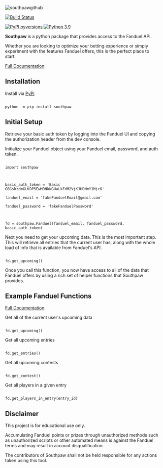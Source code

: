 
  

  

![southpawgithub](https://user-images.githubusercontent.com/12603953/126020923-ea260184-ac3c-4960-bec3-0e68e3b89136.png)

  

  

[![Build Status](https://circleci.com/gh/bcanfield/southpaw/tree/main.svg?style=shield)](https://circleci.com/gh/bcanfield/southpaw/?branch=main)

  

[![PyPI pyversions](https://img.shields.io/pypi/v/southpaw)](https://pypi.python.org/pypi/southpaw/) [![Python 3.9](https://img.shields.io/badge/python-3.9-blue.svg)](https://www.python.org/downloads/release/python-360/)

  

  

**Southpaw** is a python package that provides access to the Fanduel API.

  

Whether you are looking to optimize your betting experience or simply experiment with the features Fanduel offers, this is the perfect place to start.

  

  

[Full Documentation](https://bcanfield.github.io/southpaw/)

  

  

## Installation

  

  

Install via [PyPi](https://pypi.org/project/southpaw/)

  

```

python -m pip install southpaw

```

  

  

## Initial Setup

  

Retrieve your basic auth token by logging into the Fanduel UI and copying the authorization header from the dev console.

  

Initialize your Fanduel object using your Fanduel email, password, and auth token.

  

```

import southpaw

  

basic_auth_token = 'Basic GBGskzdmGLKOP5EwMDNkNGUaLkFdM2VjKJHDNmY1Mjc6'

fanduel_email = 'fakeFanduelEmail@gmail.com'

fanduel_password = 'fakeFanduelPassword'

  

fd = southpaw.Fanduel(fanduel_email, fanduel_password, basic_auth_token)

```

Next you need to get your upcoming data. This is the most important step. This will retrieve all entries that the current user has, along with the whole load of info that is available from Fanduel's API.

 
```

fd.get_upcoming()

```

Once you call this function, you now have access to all of the data that Fanduel offers by using a rich set of helper functions that Southpaw provides.
  

## Example Fanduel Functions

[Full Documentation](https://bcanfield.github.io/southpaw/)

Get all of the current user's upcoming data

  

```

fd.get_upcoming()

```

  

Get all upcoming entries

  

```

fd.get_entries()

```

  

Get all upcoming contests

  

```

fd.get_contest()

```

Get all players in a given entry

  

```

fd.get_players_in_entry(entry_id)

```

## Disclaimer

This project is for educational use only.

Accumulating Fanduel points or prizes through unauthorized methods such as unauthorized scripts or other automated means is against the Fanduel terms and may result in account disqualification.

The contributors of Southpaw shall not be held responsible for any actions taken using this tool.